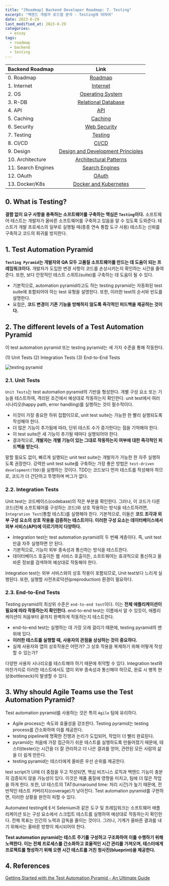 ```yaml
---
title: "[Roadmap] Backend Developer Roadmap: 7. Testing"
excerpt: "백엔드 개발자 로드맵 분석 - Testing에 대하여"
date: 2023-6-29
last_modified_at: 2023-6-29
categories:
  - essay
tags:
  - roadmap
  - backend
  - testing
---
```


|Backend Roadmap|Link|
|:---|:---:|
|0. Roadmap|[Roadmap](https://roadmap.sh/backend)|
|1. Internet|[Internet](https://burningfalls.github.io/essay/backend-roadmap-1-internet/)|
|2. OS|[Operating System](https://burningfalls.github.io/essay/backend-roadmap-2-os/)|
|3. R-DB|[Relational Database](https://burningfalls.github.io/essay/backend-roadmap-3-relational-database/)|
|4. API|[API](https://burningfalls.github.io/essay/backend-roadmap-4-api/)|
|5. Caching|[Caching](https://burningfalls.github.io/essay/backend-roadmap-5-caching/)|
|6. Security|[Web Security](https://burningfalls.github.io/essay/backend-roadmap-6-web-security/)|
|7. Testing|[Testing](https://burningfalls.github.io/essay/backend-roadmap-7-testing/)|
|8. CI/CD|[CI/CD](https://burningfalls.github.io/essay/backend-roadmap-8-ci-cd/)|
|9. Design|[Design and Development Principles](https://burningfalls.github.io/essay/backend-roadmap-9-design/)|
|10. Architecture|[Architectural Patterns](https://burningfalls.github.io/essay/backend-roadmap-10-architecture/)|
|11. Search Engines|[Search Engines](https://burningfalls.github.io/essay/backend-roadmap-11-search-engines/)|
|12. OAuth|[OAuth](https://burningfalls.github.io/essay/backend-roadmap-12-oauth/)|
|13. Docker/K8s|[Docker and Kubernetes](https://burningfalls.github.io/essay/backend-roadmap-13-docker-and-k8s/)|

## 0. What is Testing?

**결함 없이 요구 사항을 충족하는 소프트웨어를 구축하는 핵심은 `Testing`이다.** 소프트웨어 테스트는 개발자가 올바른 소프트웨어를 구축하고 있음을 알 수 있도록 도와준다. 테스트가 개발 프로세스의 일부로 실행될 때(종종 연속 통합 도구 사용) 테스트는 신뢰를 구축하고 코드의 회귀를 방지한다.

## 1. Test Automation Pyramid

**`Testing Pyramid`는 개발자와 QA 모두 고품질 소프트웨어를 만드는 데 도움이 되는 프레임워크이다.** 개발자가 도입한 변경 사항이 코드를 손상시키는지 확인하는 시간을 줄여준다. 또한, 보다 안정적인 테스트 스위트(suite)를 구축하는 데 도움이 될 수 있다.

* 기본적으로, automation pyramid라고도 하는 testing pyramid는 자동화된 test suite에 포함되어야 하는 test 유형을 설명한다. 또한, 이러한 test의 순서와 빈도를 설명한다.
* 요점은, **코드 변경이 기존 기능을 방해하지 않도록 즉각적인 피드백을 제공하는 것이다.**

## 2. The different levels of a Test Automation Pyramid

이 test automation pyramid 또는 testing pyramid는 세 가지 수준을 통해 작동한다.

(1) Unit Tests
(2) Integration Tests
(3) End-to-End Tests

![testing pyramid](https://github.com/BurningFalls/burningfalls.github.io/assets/30232837/9c7006d4-2e22-4ceb-8e0e-64bbd7908f37)

### 2.1. Unit Tests

`Unit Tests`는 test automation pyramid의 기반을 형성한다. 개별 구성 요소 또는 기능을 테스트하여, 격리된 조건에서 예상대로 작동하는지 확인한다. unit test에서 여러 시나리오(happy path, error handling)를 실행하는 것이 필수적이다.

* 이것이 가장 중요한 하위 집합이므로, unit test suite는 가능한 한 빨리 실행되도록 작성해야 한다.
* 더 많은 기능이 추가됨에 따라, 단위 테스트 수가 증가한다는 점을 기억해야 한다.
* 이 test suite은 새 기능이 추가될 때마다 실행되어야 한다.
* 결과적으로, **개발자는 개별 기능이 있는 그대로 작동하는지 여부에 대한 즉각적인 피드백을 받는다.**

말할 필요도 없이, 빠르게 실행되는 unit test suite는 개발자가 가능한 한 자주 실행하도록 권장한다. 강력한 unit test suite를 구축하는 가장 좋은 방법은 `test-driven development(TDD)`을 실행하는 것이다. TDD는 코드보다 먼저 테스트를 작성해야 하므로, 코드가 더 간단하고 투명하며 버그가 없다.

### 2.2. Integration Tests

Unit test는 코드베이스(codebase)의 작은 부분을 확인한다. 그러나, 이 코드가 다른 코드(전체 소프트웨어를 구성하는 코드)와 상호 작용하는 방식을 테스트하려면, `Integration Test`(통합 테스트)를 실행해야 한다. 기본적으로, 이들은 **코드 조각과 외부 구성 요소의 상호 작용을 검증하는 테스트이다. 이러한 구성 요소는 데이터베이스에서 외부 서비스(API)에 이르기까지 다양하다.**

* Integration test는 test automation pyramid의 두 번째 계층이다. 즉, unit test만큼 자주 실행하면 안 된다.
* 기본적으로, 기능이 외부 종속성과 통신하는 방식을 테스트한다.
* 데이터베이스 호출이든 웹 서비스 호출이든, 소프트웨어는 효과적으로 통신하고 올바른 정보를 검색하여 예상대로 작동해야 한다.

Integration test는 외부 서비스와의 상호 작용이 포함되므로, Unit test보다 느리게 실행된다. 또한, 실행할 사전프로덕션(preproduction) 환경이 필요하다.

### 2.3. End-to-End Tests

Testing pyramid의 최상위 수준은 `end-to-end test`이다. 이는 **전체 애플리케이션이 필요에 따라 작동하는지 확인한다.** end-to-end test는 이름에서 알 수 있듯이, 애플리케이션이 처음부터 끝까지 완벽하게 작동하는지 테스트한다.

* end-to-end test는 실행하는 데 가장 오래 걸리기 때문에, testing pyramid의 맨 위에 있다.
* **이러한 테스트를 실행할 때, 사용자의 관점을 상상하는 것이 중요하다.**
* 실제 사용자와 앱의 상호작용은 어떤가? 그 상호 작용을 복제하기 위해 어떻게 작성할 수 있는가?

다양한 사용자 시나리오를 테스트해야 하기 때문에 취약할 수 있다. Integration test와 마찬가지로 이러한 테스트에서도 앱이 외부 종속성과 통신해야 하므로, 완료 시 병목 현상(bottleneck)이 발생할 수 있다.

## 3. Why should Agile Teams use the Test Automation Pyramid?

Test automation pyramid를 사용하는 것은 특히 `Agile` 팀에 유리하다.

* Agile process는 속도와 효율성을 강조한다. Testing pyramid는 testing process를 간소화하여 이를 제공한다.
* testing pipeline에 명확한 진행과 논리가 도입되어, 작업이 더 빨리 완료된다.
* pyramid는  처음에 가장 접근하기 쉬운 테스트를 실행하도록 만들어졌기 때문에, 테스터(tester)는 시간을 더 잘 관리하고 더 나은 결과를 얻어, 관련된 모든 사람의 삶을 더 쉽게 만든다.
* testing pyramid는 테스터에게 올바른 우선 순위를 제공한다.

test script가 UI에 더 중점을 두고 작성되면, 핵심 비즈니스 로직과 백엔드 기능이 충분히 검증되지 않을 가능성이 있다. 이것은 제품 품질에 영향을 미치고, 팀에 더 많은 작업을 하게 한다. 또한, UI 테스트의 TAT(turnaround time: 처리 시간)가 높기 때문에, 전반적인 테스트 커버리지(coverage)가 낮아진다. Test automation pyramid를 구현하면, 이러한 상황을 완전히 피할 수 있다.

Automated testing에ㅔ서 Selenium과 같은 도구 및 프레임워크는 소프트웨어 애플리케이션 또는 구성 요소에서 스크립트 테스트를 실행하여 예상대로 작동하는지 확인한다. 전체 목표는 인간의 노력과 감독을 줄이는 것이다. 그러나, 기계가 올바른 결과를 내기 위해서는 올바른 방향이 제시되어야 한다.

**Test automation pyramid는 테스트 주기를 구성하고 구조화하여 이를 수행하기 위해 노력한다. 이는 전체 프로세스를 간소화하고 효율적인 시간 관리를 가져오며, 테스터에게 프로젝트를 형성하기 위해 오랜 시간 테스트를 거친 청사진(blueprint)을 제공한다.**

## 4. References

[Getting Started with the Test Automation Pyramid - An Ultimate Guide](https://www.browserstack.com/guide/testing-pyramid-for-test-automation)
